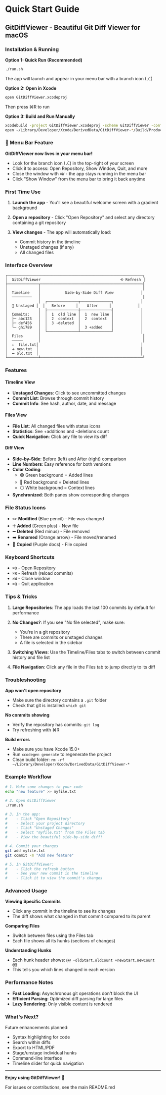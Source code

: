 # Quick Start Guide

## GitDiffViewer - Beautiful Git Diff Viewer for macOS

### Installation & Running

**Option 1: Quick Run (Recommended)**
```bash
./run.sh
```
The app will launch and appear in your menu bar with a branch icon (⎇)

**Option 2: Open in Xcode**
```bash
open GitDiffViewer.xcodeproj
```
Then press ⌘R to run

**Option 3: Build and Run Manually**
```bash
xcodebuild -project GitDiffViewer.xcodeproj -scheme GitDiffViewer -configuration Debug build
open ~/Library/Developer/Xcode/DerivedData/GitDiffViewer-*/Build/Products/Debug/GitDiffViewer.app
```

### 🔔 Menu Bar Feature

**GitDiffViewer now lives in your menu bar!**
- Look for the branch icon (⎇) in the top-right of your screen
- Click it to access: Open Repository, Show Window, Quit, and more
- Close the window with `⌘W` - the app stays running in the menu bar
- Click "Show Window" from the menu bar to bring it back anytime

### First Time Use

1. **Launch the app** - You'll see a beautiful welcome screen with a gradient background

2. **Open a repository** - Click "Open Repository" and select any directory containing a git repository

3. **View changes** - The app will automatically load:
   - Commit history in the timeline
   - Unstaged changes (if any)
   - All changed files

### Interface Overview

```
┌─────────────────────────────────────────────────────────────┐
│  GitDiffViewer                                    ⟲ Refresh │
├──────────────┬──────────────────────────────────────────────┤
│              │                                              │
│  Timeline    │           Side-by-Side Diff View            │
│  ─────────   │                                              │
│              │  ┌──────────────┬──────────────┐            │
│  📄 Unstaged │  │   Before     │    After     │            │
│              │  ├──────────────┼──────────────┤            │
│  Commits:    │  │  1  old line │  1  new line │            │
│  ├─ abc123   │  │  2  context  │  2  context  │            │
│  ├─ def456   │  │  3 -deleted  │              │            │
│  └─ ghi789   │  │              │  3 +added    │            │
│              │  └──────────────┴──────────────┘            │
│  Files       │                                              │
│  ─────       │                                              │
│  ✏️  file.txt│                                              │
│  ➕ new.txt  │                                              │
│  ➖ old.txt  │                                              │
└──────────────┴──────────────────────────────────────────────┘
```

### Features

#### Timeline View
- **Unstaged Changes**: Click to see uncommitted changes
- **Commit List**: Browse through commit history
- **Commit Info**: See hash, author, date, and message

#### Files View
- **File List**: All changed files with status icons
- **Statistics**: See +additions and -deletions count
- **Quick Navigation**: Click any file to view its diff

#### Diff View
- **Side-by-Side**: Before (left) and After (right) comparison
- **Line Numbers**: Easy reference for both versions
- **Color Coding**:
  - 🟢 Green background = Added lines
  - 🔴 Red background = Deleted lines
  - ⚪ White background = Context lines
- **Synchronized**: Both panes show corresponding changes

### File Status Icons

- ✏️ **Modified** (Blue pencil) - File was changed
- ➕ **Added** (Green plus) - New file
- ➖ **Deleted** (Red minus) - File removed
- ➡️ **Renamed** (Orange arrow) - File moved/renamed
- 📄 **Copied** (Purple docs) - File copied

### Keyboard Shortcuts

- `⌘O` - Open Repository
- `⌘R` - Refresh (reload commits)
- `⌘W` - Close window
- `⌘Q` - Quit application

### Tips & Tricks

1. **Large Repositories**: The app loads the last 100 commits by default for performance

2. **No Changes?**: If you see "No file selected", make sure:
   - You're in a git repository
   - There are commits or unstaged changes
   - A file is selected in the sidebar

3. **Switching Views**: Use the Timeline/Files tabs to switch between commit history and file list

4. **File Navigation**: Click any file in the Files tab to jump directly to its diff

### Troubleshooting

**App won't open repository**
- Make sure the directory contains a `.git` folder
- Check that git is installed: `which git`

**No commits showing**
- Verify the repository has commits: `git log`
- Try refreshing with ⌘R

**Build errors**
- Make sure you have Xcode 15.0+
- Run `xcodegen generate` to regenerate the project
- Clean build folder: `rm -rf ~/Library/Developer/Xcode/DerivedData/GitDiffViewer-*`

### Example Workflow

```bash
# 1. Make some changes to your code
echo "new feature" >> myfile.txt

# 2. Open GitDiffViewer
./run.sh

# 3. In the app:
#    - Click "Open Repository"
#    - Select your project directory
#    - Click "Unstaged Changes"
#    - Select "myfile.txt" from the Files tab
#    - View the beautiful side-by-side diff!

# 4. Commit your changes
git add myfile.txt
git commit -m "Add new feature"

# 5. In GitDiffViewer:
#    - Click the refresh button
#    - See your new commit in the timeline
#    - Click it to view the commit's changes
```

### Advanced Usage

**Viewing Specific Commits**
- Click any commit in the timeline to see its changes
- The diff shows what changed in that commit compared to its parent

**Comparing Files**
- Switch between files using the Files tab
- Each file shows all its hunks (sections of changes)

**Understanding Hunks**
- Each hunk header shows: `@@ -oldStart,oldCount +newStart,newCount @@`
- This tells you which lines changed in each version

### Performance Notes

- **Fast Loading**: Asynchronous git operations don't block the UI
- **Efficient Parsing**: Optimized diff parsing for large files
- **Lazy Rendering**: Only visible content is rendered

### What's Next?

Future enhancements planned:
- Syntax highlighting for code
- Search within diffs
- Export to HTML/PDF
- Stage/unstage individual hunks
- Command-line interface
- Timeline slider for quick navigation

---

**Enjoy using GitDiffViewer!** 🎉

For issues or contributions, see the main README.md
